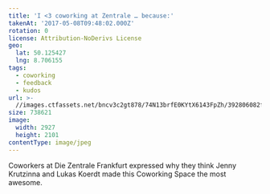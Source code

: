 ```yaml
---
title: 'I <3 coworking at Zentrale … because:'
takenAt: '2017-05-08T09:48:02.000Z'
rotation: 0
license: Attribution-NoDerivs License
geo:
  lat: 50.125427
  lng: 8.706155
tags:
  - coworking
  - feedback
  - kudos
url: >-
  //images.ctfassets.net/bncv3c2gt878/74N13brfE0KYtX6143FpZh/392806082fd280355cb6c8eb586c061f/i-3-coworking-at-zentrale--because_34143336210_o
size: 738621
image:
  width: 2927
  height: 2101
contentType: image/jpeg
---
```


Coworkers at Die Zentrale Frankfurt expressed why they think Jenny Krutzinna and Lukas Koerdt made this Coworking Space the most awesome.